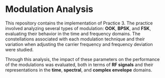 # Modulation Analysis

This repository contains the implementation of Practice 3. The practice involved analyzing several types of modulation: **OOK**, **BPSK**, and **FSK**, evaluating their behavior in the time and frequency domains. The constellations associated with each modulation technique and their variation when adjusting the carrier frequency and frequency deviation were studied.

Through this analysis, the impact of these parameters on the performance of the modulations was evaluated, both in terms of **RF signals** and their representations in the **time**, **spectral**, and **complex envelope** domains.



